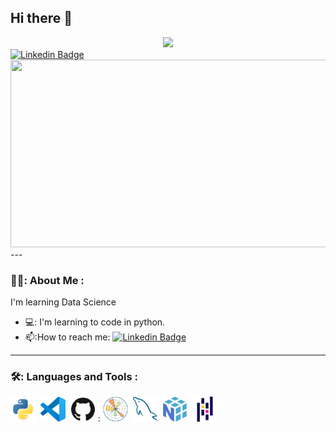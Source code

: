 ## Hi there 👋

<div id="header" align="center">
  <img src="https://media.giphy.com/media/WrNWPknO6rajK4Yx7n/giphy.gif?cid=ecf05e47c2r1aioby1ce1f97d8zog0e27y61c759k130f12t&ep=v1_gifs_search&rid=giphy.gif&ct=g" width="100"/>
</div>

<div id="badges">
  <a href="https://www.linkedin.com/in/stephanie-woolgar-4780162a4/">
    <img src="https://img.shields.io/badge/LinkedIn-blue?logo=linkedin&logoColor=white" alt="Linkedin Badge"/>
  </a>
</div>

<div align="center">
  <img src="https://media.giphy.com/media/l46Cy1rHbQ92uuLXa/giphy.gif?cid=790b7611delsni9299ieffr1ckpdugvezid7dw2voifzp75e&ep=v1_gifs_search&rid=giphy.gif&ct=g" width="600" height="300"/>
</div>
---

### 👩‍💻: About Me :
I'm learning Data Science 
- 💻: I'm learning to code in python.
- 📫:How to reach me: [![Linkedin Badge](https://img.shields.io/badge/-LinkedIn-blue?style=flat&logo=Linkedin&logoColor=white)](https://media.giphy.com/media/l46Cy1rHbQ92uuLXa/giphy.gif?cid=790b7611delsni9299ieffr1ckpdugvezid7dw2voifzp75e&ep=v1_gifs_search&rid=giphy.gif&ct=g)

---

### 🛠️: Languages and Tools :
<div>
  <img src="https://github.com/devicons/devicon/blob/master/icons/python/python-original.svg" title="Python" alt="Python" width="40" height="40"/>&nbsp;
  <img src="https://github.com/devicons/devicon/blob/master/icons/vscode/vscode-original.svg" title="vscode" alt="vscode" width="40" height="40"/>&nbsp;
  <img src="https://github.com/devicons/devicon/blob/master/icons/github/github-original.svg" title="github" alt="github" width="40" height="40"/>&nbsp:
  <img src="https://github.com/devicons/devicon/blob/master/icons/matplotlib/matplotlib-original.svg" title="matplotlib" alt="matplotlib" width="40" height="40"/>&nbsp;
  <img src="https://github.com/devicons/devicon/blob/master/icons/mysql/mysql-original.svg" title="mysql" alt="mysql" width="40" height="40"/>&nbsp;
  <img src="https://github.com/devicons/devicon/blob/master/icons/numpy/numpy-original.svg" title="numpy" alt="numpy" width="40" height="40"/>&nbsp;
  <img src="https://github.com/devicons/devicon/blob/master/icons/pandas/pandas-original.svg" title="pandas" alt="pandas" width="40" height="40"/>&nbsp;
</div>

